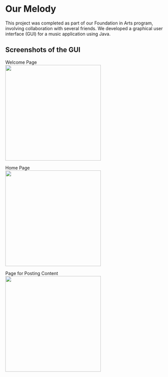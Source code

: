 # Our Melody

This project was completed as part of our Foundation in Arts program, involving collaboration with several friends. We developed a graphical user interface (GUI) for a music application using Java.

## Screenshots of the GUI 
Welcome Page <br />
<img src="https://github.com/xyoongi/Our-Melody-GUI-with-Java/assets/86104103/29e5bc4b-624f-4075-8943-31df79d7fce5" width="300"/>
<br /> 

Home Page <br />
<img src="https://github.com/xyoongi/Our-Melody-GUI-with-Java/assets/86104103/6b80973e-ad1f-4395-8dde-af1a38a5b99d" width="300"/>
<br /> 

Page for Posting Content <br />
<img src="https://github.com/xyoongi/Our-Melody-GUI-with-Java/assets/86104103/6d009bb5-2861-4567-bee5-23b0b79b8072" width="300"/>
<br /> 
